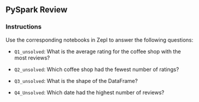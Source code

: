 ## PySpark Review

### Instructions

Use the corresponding notebooks in Zepl to answer the following questions:

* `Q1_unsolved`: What is the average rating for the coffee shop with the most reviews?

* `Q2_unsolved`: Which coffee shop had the fewest number of ratings?

* `Q3_unsolved`: What is the shape of the DataFrame?

* `Q4_Unsolved`: Which date had the highest number of reviews?
